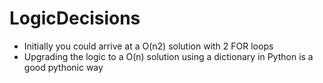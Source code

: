 
# LogicDecisions
* Initially you could arrive at a O(n2) solution with 2 FOR loops 
* Upgrading the logic to a O(n) solution using a dictionary in Python is a good pythonic way


 
